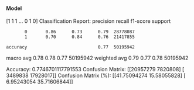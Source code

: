 #### Model
[1 1 1 ... 0 1 0]
Classification Report:
              precision    recall  f1-score   support

           0       0.86      0.73      0.79  28778087
           1       0.70      0.84      0.76  21417855

    accuracy                           0.77  50195942
   macro avg       0.78      0.78      0.77  50195942
weighted avg       0.79      0.77      0.78  50195942

Accuracy: 0.7746701117791553
Confusion Matrix:
[[20957279  7820808]
 [ 3489838 17928017]]
Confusion Matrix (%):
[[41.75094274 15.58055828]
 [ 6.95243054 35.71606844]]
